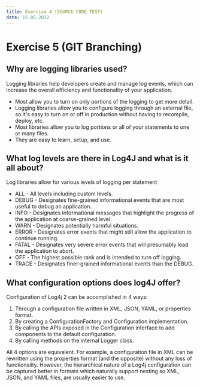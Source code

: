 ```yaml
---
title: Exercise 4 (SOURCE CODE TEST)  
date: 15.05.2022
---
```

# Exercise 5 (GIT Branching)

## Why are logging libraries used?
Logging libraries help developers create and manage log events, which can increase the overall efficiency and functionality of your application.

- Most allow you to turn on only portions of the logging to get more detail.
- Logging libraries allow you to configure logging through an external file, so it's easy to turn on or off in production without having to recompile, deploy, etc.
- Most libraries allow you to log portions or all of your statements to one or many files.
- They are easy to learn, setup, and use.

## What log levels are there in Log4J and what is it all about?

Log libraries allow for various levels of logging per statement 
- ALL	- All levels including custom levels.
- DEBUG	- Designates fine-grained informational events that are most useful to debug an application.
- INFO	- Designates informational messages that highlight the progress of the application at coarse-grained level.
- WARN	- Designates potentially harmful situations.
- ERROR	- Designates error events that might still allow the application to continue running.
- FATAL	- Designates very severe error events that will presumably lead the application to abort.
- OFF	- The highest possible rank and is intended to turn off logging.
- TRACE	- Designates finer-grained informational events than the DEBUG.

## What configuration options does log4J offer?

Configuration of Log4j 2 can be accomplished in 4 ways:

1. Through a configuration file written in XML, JSON, YAML, or properties format.
2. By creating a ConfigurationFactory and Configuration implementation.
3. By calling the APIs exposed in the Configuration interface to add components to the default configuration.
4. By calling methods on the internal Logger class.

All 4 options are equivalent. For example, a configuration file in XML can be rewritten using the properties format 
(and the opposite) without any loss of functionality. However, the hierarchical nature of a Log4j configuration can be 
captured better in formats which naturally support nesting so XML, JSON, and YAML files, are usually easier to use.